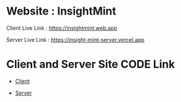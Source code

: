 # Website : InsightMint

Client Live Link : https://insightmint.web.app

Server Live Link : https://insight-mint-server.vercel.app

# Client and Server Site CODE Link

- [Client](https://github.com/programming-hero-web-course1/b8a12-client-side-Ateka-Oishi) 

- [Server](https://github.com/programming-hero-web-course1/b8a12-server-side-Ateka-Oishi)

